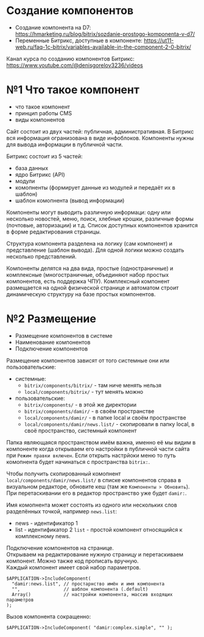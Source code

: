 # Создание компонентов
- Создание компонента на D7: https://hmarketing.ru/blog/bitrix/sozdanie-prostogo-komponenta-v-d7/
- Переменные Битрикс, доступные в компоненте: https://ut11-web.ru/faq-1c-bitrix/variables-available-in-the-component-2-0-bitrix/

Канал курса по созданию компонентов Битрикс: https://www.youtube.com/@denisgorelov3236/videos

# №1 Что такое компонент
- что такое компонент
- принцип работы CMS
- виды компонентов

Сайт состоит из двух частей: публичная, административная. В Битрикс вся информация огранизована в виде инфоблоков. Компоненты нужны для вывода информации в публичной части.

Битрикс состоит из 5 частей:
- база данных
- ядро Битрикс (API)
- модули
- комопненты (формирует данные из модулей и передаёт их в шаблон)
- шаблон комопнента (вывод информации)

Компоненты могут выводить различную информаци: одну или несколько новостей, меню, поиск, хлебные крошки, различные формы (почтовые, авторизации) и т.д. Список доступных компонентов хранится в форме редактирования страницы.

Структура компонента разделена на логику (сам компонент) и представление (шаблон вывода). Для одной логики можно создать несколько представлений.

Компоненты делятся на два вида, простые (одностраничные) и комплексные (многостраничные, объединяют набор простых компонентов, есть поддержка ЧПУ). Комплексный компонент размещается на одной физической странице и автоматом строит динамическую структуру на базе простых компонентов.

# №2 Размещение
- Размещение компонентов в системе
- Наименование компонентов
- Подключение компонентов

Размещение компонентов зависят от того системные они или пользовательские:
- системные:
  - `bitrix/components/bitrix/` - там ниче менять нельзя
  - `local/components/bitrix/` - тут менять можно
- пользовательские:
  - `bitrix/components/` - в этой же директории
  - `bitrix/components/damir/` - в своём пространстве
  - `local/components/damir/` - в папке local и своём пространстве
  - `local/components/damir/news.list/` - скопировали в папку local, в своё пространство, системный компонент

Папка являющаяся пространством имём важна, именно её мы видим в компоненте когда открываем его настройки в публичной части сайта при `Режим правки включен`. Если открыть настрйоки меню то путь комопнента будет начинаться с пространства `bitrix:`.

Чтобы получить скопированный комопнент `local/components/damir/news.list/` в списке компонентов справа в визуальном редакторе, обновите кеш (там же `Компоненты > Обновить`). При перетаскивании его в редактор пространство уже будет `damir:`.

Имя комопнента может состоять из одного или нескольких слов разделённых точкой, например `news.list`:
- news - идентификатор 1
- list - идентификатор 2
`list` - простой компонент относящийся к комплексному news.

Подключение компонентов на странице.  
Открываем на редактирование нужную страницу и перетаскиваем компонент. Можно также код прописать вручную.  
Каждый компонент имеет свой набор параметров.  

    $APPLICATION->IncludeComponent(
      "damir:news.list", // простарнство имён и имя компонента
      "",                // шаблон компонента (.default)
      Array()            // настройки компонента, массив входящих параметров
    );

Вызов компонента сокращенно:

    $APPLICATION->IncludeComponent( "damir:complex.simple", "" );
